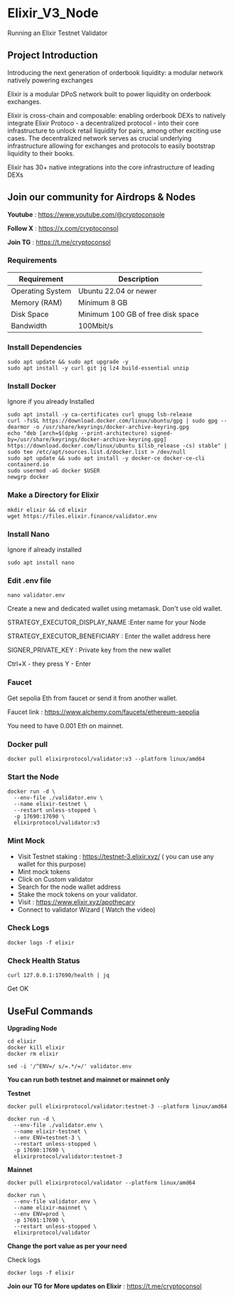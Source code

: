 # Elixir_V3_Node
Running an Elixir Testnet Validator

## Project Introduction

Introducing the next generation of orderbook liquidity: a modular network natively powering exchanges

Elixir is a modular DPoS network built to power liquidity on orderbook exchanges. 

​Elixir is cross-chain and composable: enabling orderbook DEXs to natively integrate Elixir Protoco - a decentralized protocol - into their core infrastructure to unlock retail liquidity for pairs, among other exciting use cases. The decentralized network serves as crucial underlying infrastructure allowing for exchanges and protocols to easily bootstrap liquidity to their books.

​Elixir has 30+ native integrations into the core infrastructure of leading DEXs

## Join our community for Airdrops & Nodes

**Youtube** : https://www.youtube.com/@cryptoconsole

**Follow X** : https://x.com/cryptoconsol

**Join TG** : https://t.me/cryptoconsol


### Requirements

| **Requirement**              | **Description**                     |
|------------------------------|-------------------------------------|
| Operating System             | Ubuntu 22.04 or newer               |
| Memory (RAM)                 | Minimum 8 GB                        |
| Disk Space                   | Minimum 100 GB of free disk space   |
| Bandwidth                    | 100Mbit/s                           |

### Install Dependencies

```
sudo apt update && sudo apt upgrade -y
sudo apt install -y curl git jq lz4 build-essential unzip
```
### Install Docker
Ignore if you already Installed

```
sudo apt install -y ca-certificates curl gnupg lsb-release
curl -fsSL https://download.docker.com/linux/ubuntu/gpg | sudo gpg --dearmor -o /usr/share/keyrings/docker-archive-keyring.gpg
echo "deb [arch=$(dpkg --print-architecture) signed-by=/usr/share/keyrings/docker-archive-keyring.gpg] https://download.docker.com/linux/ubuntu $(lsb_release -cs) stable" | sudo tee /etc/apt/sources.list.d/docker.list > /dev/null
sudo apt update && sudo apt install -y docker-ce docker-ce-cli containerd.io
sudo usermod -aG docker $USER
newgrp docker
```
### Make a Directory for Elixir
```
mkdir elixir && cd elixir
wget https://files.elixir.finance/validator.env
```
### Install Nano
Ignore if already installed

```
sudo apt install nano
```
### Edit .env file

```
nano validator.env
```

Create a new and dedicated wallet using metamask. Don't use old wallet.

STRATEGY_EXECUTOR_DISPLAY_NAME :Enter name for your Node

STRATEGY_EXECUTOR_BENEFICIARY : Enter the wallet address here

SIGNER_PRIVATE_KEY : Private key from the new wallet


Ctrl+X - they press Y - Enter

### Faucet

Get sepolia Eth from faucet or send it from another wallet.

Faucet link : https://www.alchemy.com/faucets/ethereum-sepolia

You need to have 0.001 Eth on mainnet.

### Docker pull

```
docker pull elixirprotocol/validator:v3 --platform linux/amd64
```

### Start the Node

```
docker run -d \
  --env-file ./validator.env \
  --name elixir-testnet \
  --restart unless-stopped \
  -p 17690:17690 \
  elixirprotocol/validator:v3
```

### Mint Mock

- Visit Testnet staking : https://testnet-3.elixir.xyz/ ( you can use any wallet for this purpose)
- Mint mock tokens 
- Click on Custom validator
- Search for the node wallet address
- Stake the mock tokens on your validator.
- Visit : https://www.elixir.xyz/apothecary
- Connect to validator Wizard ( Watch the video)

### Check Logs
```
docker logs -f elixir
```
### Check Health Status
```
curl 127.0.0.1:17690/health | jq
```

Get OK

## UseFul Commands

**Upgrading Node**
```
cd elixir
docker kill elixir
docker rm elixir

```

```
sed -i '/^ENV=/ s/=.*/=/' validator.env

```

**You can run both testnet and mainnet or mainnet only**


**Testnet**
```
docker pull elixirprotocol/validator:testnet-3 --platform linux/amd64
```
```
docker run -d \
  --env-file ./validator.env \
  --name elixir-testnet \
  --env ENV=testnet-3 \
  --restart unless-stopped \
  -p 17690:17690 \
  elixirprotocol/validator:testnet-3
```

**Mainnet**

```
docker pull elixirprotocol/validator --platform linux/amd64
```

```
docker run \
  --env-file validator.env \
  --name elixir-mainnet \
  --env ENV=prod \
  -p 17691:17690 \
  --restart unless-stopped \
  elixirprotocol/validator
```

**Change the port value as per your need**


Check logs
```
docker logs -f elixir
```
**Join our TG for More updates on Elixir** : https://t.me/cryptoconsol
